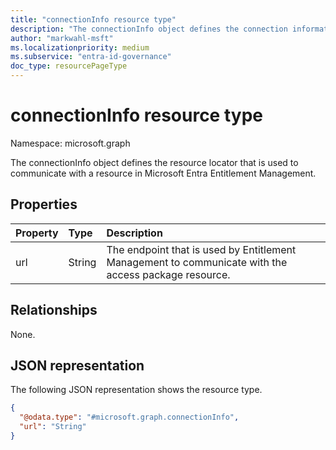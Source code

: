 ```yaml
---
title: "connectionInfo resource type"
description: "The connectionInfo object defines the connection information that is used to communicate with a resource."
author: "markwahl-msft"
ms.localizationpriority: medium
ms.subservice: "entra-id-governance"
doc_type: resourcePageType
---
```

# connectionInfo resource type

Namespace: microsoft.graph


The connectionInfo object defines the resource locator that is used to communicate with a resource in Microsoft Entra Entitlement Management.

## Properties
|Property|Type|Description|
|:---|:---|:---|
|url|String|The endpoint that is used by Entitlement Management to communicate with the access package resource.|

## Relationships
None.
## JSON representation
The following JSON representation shows the resource type.
<!-- {
  "blockType": "resource",
  "@odata.type": "microsoft.graph.connectionInfo"
}
-->
``` json
{
  "@odata.type": "#microsoft.graph.connectionInfo",
  "url": "String"
}
```
